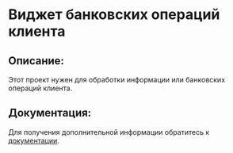 # Виджет банковских операций клиента

## Описание:

Этот проект нужен для обработки информации или банковских операций клиента.

## Документация:

Для получения дополнительной информации обратитесь к [документации](docs/README.md).
